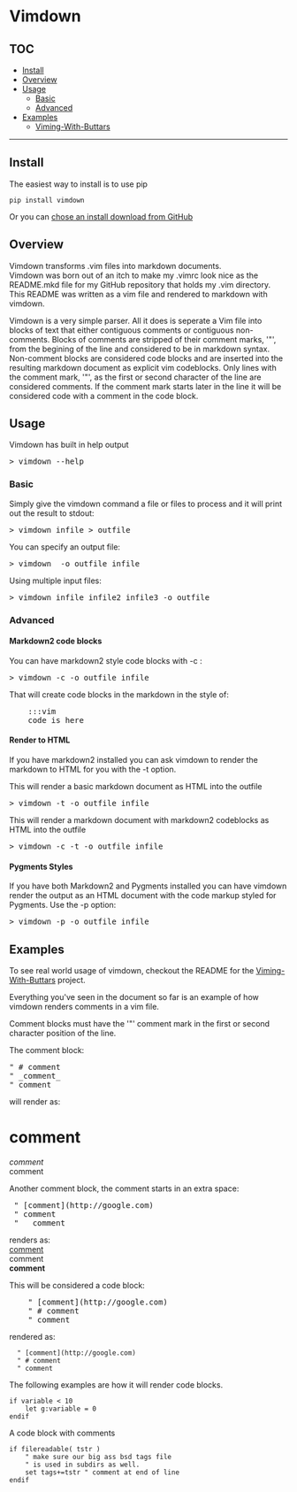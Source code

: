 
# Vimdown

## TOC
* [Install](#install)
* [Overview](#overview)
* [Usage](#usage)
	* [Basic](#usage_basic)
	* [Advanced](#usage_advanced)
* [Examples](#examples)
  * [Viming-With-Buttars](https://github.com/jeffbuttars/Viming-With-Buttars)


__________


<a name="install"></a>
## Install

The easiest way to install is to use pip

    pip install vimdown

Or you can [chose an install download from
GitHub](https://github.com/jeffbuttars/Vimdown/downloads)

<a name="overview"></a>
## Overview
Vimdown transforms .vim files into markdown documents.  
Vimdown was born out of an itch to make my .vimrc look nice as the README.mkd file for my GitHub 
repository that holds my .vim directory.  
This README was written as a vim file and rendered to markdown with vimdown.  

Vimdown is a very simple parser. All it does is seperate a Vim file
into blocks of text that either contiguous comments or contiguous
non-comments. Blocks of comments are stripped of their comment 
marks, '"', from the begining of the line and considered
to be in markdown syntax. Non-comment blocks are considered 
code blocks and are inserted into the resulting markdown document
as explicit vim codeblocks. Only lines with the comment mark,
'"', as the first or second character of the line are considered 
comments. If the comment mark starts later in the line it will be
considered code with a comment in the code block.


<a name="usage" /></a>
## Usage
Vimdown has built in help output
<pre>
> vimdown --help 
</pre>


<a name="usage_basic" /></a>
### Basic

Simply give the vimdown command a file or files to process and it will
print out the result to stdout:
<pre>
> vimdown infile > outfile
</pre>

You can specify an output file:
<pre>
> vimdown  -o outfile infile
</pre>

Using multiple input files:
<pre>
> vimdown infile infile2 infile3 -o outfile
</pre>




<a name="usage_advanced" /></a>
### Advanced

#### Markdown2 code blocks
You can have markdown2 style code blocks with -c :
<pre>
> vimdown -c -o outfile infile
</pre>

That will create code blocks in the markdown in the style of:
<pre>
    :::vim
    code is here
</pre>


#### Render to HTML
If you have markdown2 installed you can ask vimdown to render
the markdown to HTML for you with the -t option.

This will render a basic markdown document as HTML into
the outfile
<pre>
> vimdown -t -o outfile infile
</pre>

This will render a markdown document with markdown2 codeblocks as HTML into
the outfile
<pre>
> vimdown -c -t -o outfile infile
</pre>

#### Pygments Styles
If you have both Markdown2 and Pygments installed you can have 
vimdown render the output as an HTML document with the code
markup styled for Pygments. Use the -p option:
<pre>
> vimdown -p -o outfile infile
</pre>

<a name="examples" /></a>
## Examples

To see real world usage of vimdown, checkout the README for the [Viming-With-Buttars](https://github.com/jeffbuttars/Viming-With-Buttars)
project.  

Everything you've seen in the document so far is an example of how vimdown
renders comments in a vim file. 

Comment blocks must have the '"' comment mark in the first or second character
position of the line.  

The comment block:
<pre>
" # comment 
" _comment_ 
" comment 
</pre>
will render as:  
# comment   
_comment_   
comment   

Another comment block, the comment starts in an extra space:
<pre>
 " [comment](http://google.com)
 " comment 
 " __comment__
</pre>
renders as:  
 [comment](http://google.com)   
 comment   
 __comment__  

This will be considered a code block:  
<pre>
    " [comment](http://google.com) 
    " # comment 
    " comment 
</pre>
rendered as:


      " [comment](http://google.com)
      " # comment
      " comment


The following examples are how it will render 
code blocks.  

    
    if variable < 10
        let g:variable = 0
    endif
    

A code block with comments

    
    if filereadable( tstr )
        " make sure our big ass bsd tags file
        " is used in subdirs as well.
        set tags+=tstr " comment at end of line
    endif

